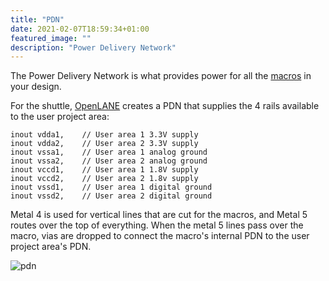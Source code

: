 ```yaml
---
title: "PDN"
date: 2021-02-07T18:59:34+01:00
featured_image: ""
description: "Power Delivery Network"
---
```


The Power Delivery Network is what provides power for all the [macros](/terminology/macro) in your design.

For the shuttle, [OpenLANE](/terminology/openlane) creates a PDN that supplies the 4 rails available to the user project area:

    inout vdda1,    // User area 1 3.3V supply
    inout vdda2,    // User area 2 3.3V supply
    inout vssa1,    // User area 1 analog ground
    inout vssa2,    // User area 2 analog ground
    inout vccd1,    // User area 1 1.8V supply
    inout vccd2,    // User area 2 1.8v supply
    inout vssd1,    // User area 1 digital ground
    inout vssd2,    // User area 2 digital ground

Metal 4 is used for vertical lines that are cut for the macros, and Metal 5 routes over the top of everything.
When the metal 5 lines pass over the macro, vias are dropped to connect the macro's internal PDN to the user project area's PDN.

![pdn](/openlane_pdn.png)
